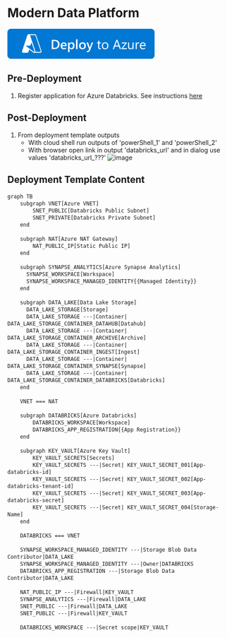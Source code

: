 # Modern Data Platform

[![Deploy To Azure](https://raw.githubusercontent.com/Azure/azure-quickstart-templates/master/1-CONTRIBUTION-GUIDE/images/deploytoazure.svg?sanitize=true)](https://portal.azure.com/#create/Microsoft.Template/uri/https%3A%2F%2Fraw.githubusercontent.com%2FQivada%2FADA%2Fmain%2FAzureDeployment%2Fmodern-data-platform%2Fazuredeploy.json)

## Pre-Deployment
1. Register application for Azure Databricks. See instructions [here](https://github.com/Qivada/ADA/tree/main/AzureDeployment/register-app)

## Post-Deployment
1. From deployment template outputs
   - With cloud shell run outputs of 'powerShell_1' and 'powerShell_2'
   - With browser open link in output 'databricks_url' and in dialog use values 'databricks_url_???'
   ![image](https://user-images.githubusercontent.com/109618668/225620899-d1ddd196-7d91-4d82-8455-95adead1a652.png)

## Deployment Template Content
~~~mermaid
graph TB
    subgraph VNET[Azure VNET]
        SNET_PUBLIC[Databricks Public Subnet]
        SNET_PRIVATE[Databricks Private Subnet]
    end
    
    subgraph NAT[Azure NAT Gateway]
        NAT_PUBLIC_IP[Static Public IP]
    end
    
    subgraph SYNAPSE_ANALYTICS[Azure Synapse Analytics]
      SYNAPSE_WORKSPACE[Workspace]
      SYNAPSE_WORKSPACE_MANAGED_IDENTITY{{Managed Identity}}
    end
    
    subgraph DATA_LAKE[Data Lake Storage]
      DATA_LAKE_STORAGE[Storage]
      DATA_LAKE_STORAGE ---|Container| DATA_LAKE_STORAGE_CONTAINER_DATAHUB[Datahub]
      DATA_LAKE_STORAGE ---|Container| DATA_LAKE_STORAGE_CONTAINER_ARCHIVE[Archive]
      DATA_LAKE_STORAGE ---|Container| DATA_LAKE_STORAGE_CONTAINER_INGEST[Ingest]
      DATA_LAKE_STORAGE ---|Container| DATA_LAKE_STORAGE_CONTAINER_SYNAPSE[Synapse]
      DATA_LAKE_STORAGE ---|Container| DATA_LAKE_STORAGE_CONTAINER_DATABRICKS[Databricks]
    end
    
    VNET === NAT
    
    subgraph DATABRICKS[Azure Databricks]
        DATABRICKS_WORKSPACE[Workspace]
        DATABRICKS_APP_REGISTRATION{{App Registration}}
    end
    
    subgraph KEY_VAULT[Azure Key Vault]
        KEY_VAULT_SECRETS[Secrets]
        KEY_VAULT_SECRETS ---|Secret| KEY_VAULT_SECRET_001[App-databricks-id]
        KEY_VAULT_SECRETS ---|Secret| KEY_VAULT_SECRET_002[App-databricks-tenant-id]
        KEY_VAULT_SECRETS ---|Secret| KEY_VAULT_SECRET_003[App-databricks-secret]
        KEY_VAULT_SECRETS ---|Secret| KEY_VAULT_SECRET_004[Storage-Name]
    end
    
    DATABRICKS === VNET
    
    SYNAPSE_WORKSPACE_MANAGED_IDENTITY ---|Storage Blob Data Contributor|DATA_LAKE
    SYNAPSE_WORKSPACE_MANAGED_IDENTITY ---|Owner|DATABRICKS
    DATABRICKS_APP_REGISTRATION ---|Storage Blob Data Contributor|DATA_LAKE
    
    NAT_PUBLIC_IP ---|Firewall|KEY_VAULT    
    SYNAPSE_ANALYTICS ---|Firewall|DATA_LAKE
    SNET_PUBLIC ---|Firewall|DATA_LAKE
    SNET_PUBLIC ---|Firewall|KEY_VAULT
    
    DATABRICKS_WORKSPACE ---|Secret scope|KEY_VAULT
~~~
